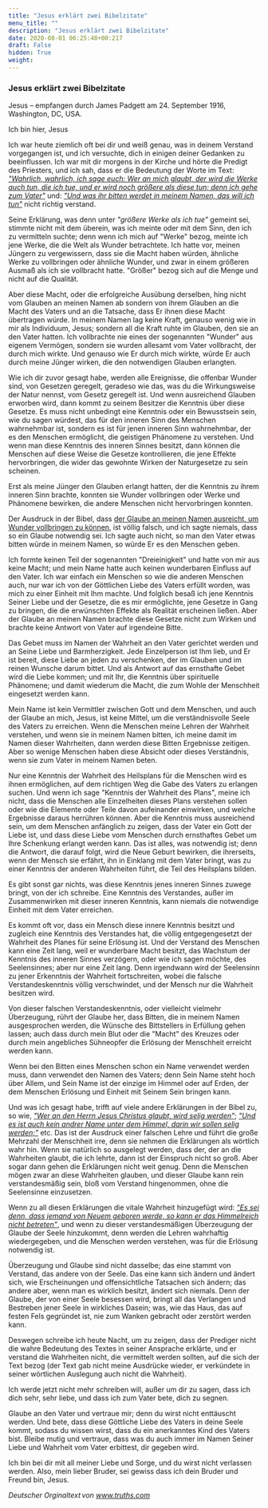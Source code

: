 ```yaml
---
title: "Jesus erklärt zwei Bibelzitate"
menu_title: ""
description: "Jesus erklärt zwei Bibelzitate"
date: 2020-08-01 06:25:48+00:217
draft: False
hidden: True
weight:
---
```

### Jesus erklärt zwei Bibelzitate

Jesus – empfangen durch James Padgett am 24. September 1916, Washington, DC, USA.

Ich bin hier, Jesus

Ich war heute ziemlich oft bei dir und weiß genau, was in deinem Verstand vorgegangen ist, und ich versuchte, dich in einigen deiner Gedanken zu beeinflussen. Ich war mit dir morgens in der Kirche und hörte die Predigt des Priesters, und ich sah, dass er die Bedeutung der Worte im Text: *["Wahrlich, wahrlich, ich sage euch: Wer an mich glaubt, der wird die Werke auch tun, die ich tue, und er wird noch größere als diese tun; denn ich gehe zum Vater"](https://www.schlachterbibel.de/de/bibel/johannes/14/12?hl=1#hl)* und: *["Und was ihr bitten werdet in meinem Namen, das will ich tun"](https://www.schlachterbibel.de/de/bibel/johannes/14/14?hl=1#hl)* nicht richtig verstand.

Seine Erklärung, was denn unter *"größere Werke als ich tue"* gemeint sei, stimmte nicht mit dem überein, was ich meinte oder mit dem Sinn, den ich zu vermitteln suchte; denn wenn ich mich auf "Werke" bezog, meinte ich jene Werke, die die Welt als Wunder betrachtete. Ich hatte vor, meinen Jüngern zu vergewissern, dass sie die Macht haben würden, ähnliche Werke zu vollbringen oder ähnliche Wunder, und zwar in einem größeren Ausmaß als ich sie vollbracht hatte. "Größer" bezog sich auf die Menge und nicht auf die Qualität.

Aber diese Macht, oder die erfolgreiche Ausübung derselben, hing nicht vom Glauben an meinen Namen ab sondern von ihrem Glauben an die Macht des Vaters und an die Tatsache, dass Er ihnen diese Macht übertragen würde. In meinem Namen lag keine Kraft, genauso wenig wie in mir als Individuum, Jesus; sondern all die Kraft ruhte im Glauben, den sie an den Vater hatten. Ich vollbrachte nie eines der sogenannten "Wunder" aus eigenem Vermögen, sondern sie wurden allesamt vom Vater vollbracht, der durch mich wirkte. Und genauso wie Er durch mich wirkte, würde Er auch durch meine Jünger wirken, die den notwendigen Glauben erlangten.

Wie ich dir zuvor gesagt habe, werden alle Ereignisse, die offenbar Wunder sind, von Gesetzen geregelt, geradeso wie das, was du die Wirkungsweise der Natur nennst, vom Gesetz geregelt ist. Und wenn ausreichend Glauben erworben wird, dann kommt zu seinem Besitzer die Kenntnis über diese Gesetze. Es muss nicht unbedingt eine Kenntnis oder ein Bewusstsein sein, wie du sagen würdest, das für den inneren Sinn des Menschen wahrnehmbar ist, sondern es ist für jenen inneren Sinn wahrnehmbar, der es den Menschen ermöglicht, die geistigen Phänomene zu verstehen. Und wenn man diese Kenntnis des inneren Sinnes besitzt, dann können die Menschen auf diese Weise die Gesetze kontrollieren, die jene Effekte hervorbringen, die wider das gewohnte Wirken der Naturgesetze zu sein scheinen.

Erst als meine Jünger den Glauben erlangt hatten, der die Kenntnis zu ihrem inneren Sinn brachte, konnten sie Wunder vollbringen oder Werke und Phänomene bewirken, die andere Menschen nicht hervorbringen konnten.

Der Ausdruck in der Bibel, dass [der Glaube an meinen Namen ausreicht, um Wunder vollbringen zu können](https://www.schlachterbibel.de/de/bibel/johannes/14/13?hl=1#hl), ist völlig falsch, und ich sagte niemals, dass so ein Glaube notwendig sei. Ich sagte auch nicht, so man den Vater etwas bitten würde in meinem Namen, so würde Er es den Menschen geben.

Ich formte keinen Teil der sogenannten "Dreieinigkeit" und hatte von mir aus keine Macht; und mein Name hatte auch keinen wunderbaren Einfluss auf den Vater. Ich war einfach ein Menschen so wie die anderen Menschen auch, nur war ich von der Göttlichen Liebe des Vaters erfüllt worden, was mich zu einer Einheit mit Ihm machte. Und folglich besaß ich jene Kenntnis Seiner Liebe und der Gesetze, die es mir ermöglichte, jene Gesetze in Gang zu bringen, die die erwünschten Effekte als Realität erscheinen ließen. Aber der Glaube an meinen Namen brachte diese Gesetze nicht zum Wirken und brachte keine Antwort von Vater auf irgendeine Bitte.

Das Gebet muss im Namen der Wahrheit an den Vater gerichtet werden und an Seine Liebe und Barmherzigkeit. Jede Einzelperson ist Ihm lieb, und Er ist bereit, diese Liebe an jeden zu verschenken, der im Glauben und im reinen Wunsche darum bittet. Und als Antwort auf das ernsthafte Gebet wird die Liebe kommen; und mit Ihr, die Kenntnis über spirituelle Phänomene; und damit wiederum die Macht, die zum Wohle der Menschheit eingesetzt werden kann.

Mein Name ist kein Vermittler zwischen Gott und dem Menschen, und auch der Glaube an mich, Jesus, ist keine Mittel, um die verständnisvolle Seele des Vaters zu erreichen. Wenn die Menschen meine Lehren der Wahrheit verstehen, und wenn sie in meinem Namen bitten, ich meine damit im Namen dieser Wahrheiten, dann werden diese Bitten Ergebnisse zeitigen. Aber so wenige Menschen haben diese Absicht oder dieses Verständnis, wenn sie zum Vater in meinem Namen beten.

Nur eine Kenntnis der Wahrheit des Heilsplans für die Menschen wird es ihnen ermöglichen, auf dem richtigen Weg die Gabe des Vaters zu erlangen suchen. Und wenn ich sage "Kenntnis der Wahrheit des Plans", meine ich nicht, dass die Menschen alle Einzelheiten dieses Plans verstehen sollen oder wie die Elemente oder Teile davon aufeinander einwirken, und welche Ergebnisse daraus herrühren können. Aber die Kenntnis muss ausreichend sein, um dem Menschen anfänglich zu zeigen, dass der Vater ein Gott der Liebe ist, und dass diese Liebe vom Menschen durch ernsthaftes Gebet um Ihre Schenkung erlangt werden kann. Das ist alles, was notwendig ist; denn die Antwort, die darauf folgt, wird die Neue Geburt bewirken, die ihrerseits, wenn der Mensch sie erfährt, ihn in Einklang mit dem Vater bringt, was zu einer Kenntnis der anderen Wahrheiten führt, die Teil des Heilsplans bilden.

Es gibt sonst gar nichts, was diese Kenntnis jenes inneren Sinnes zuwege bringt, von der ich schreibe. Eine Kenntnis des Verstandes, außer im Zusammenwirken mit dieser inneren Kenntnis, kann niemals die notwendige Einheit mit dem Vater erreichen.

Es kommt oft vor, dass ein Mensch diese innere Kenntnis besitzt und zugleich eine Kenntnis des Verstandes hat, die völlig entgegengesetzt der Wahrheit des Planes für seine Erlösung ist. Und der Verstand des Menschen kann eine Zeit lang, weil er wunderbare Macht besitzt, das Wachstum der Kenntnis des inneren Sinnes verzögern, oder wie ich sagen möchte, des Seelensinnes; aber nur eine Zeit lang. Denn irgendwann wird der Seelensinn zu jener Erkenntnis der Wahrheit fortschreiten, wobei die falsche Verstandeskenntnis völlig verschwindet, und der Mensch nur die Wahrheit besitzen wird.

Von dieser falschen Verstandeskenntnis, oder vielleicht vielmehr Überzeugung, rührt der Glaube her, dass Bitten, die in meinem Namen ausgesprochen werden, die Wünsche des Bittstellers in Erfüllung gehen lassen; auch dass durch mein Blut oder die "Macht" des Kreuzes oder durch mein angebliches Sühneopfer die Erlösung der Menschheit erreicht werden kann.

Wenn bei den Bitten eines Menschen schon ein Name verwendet werden muss, dann verwendet den Namen des Vaters; denn Sein Name steht hoch über Allem, und Sein Name ist der einzige im Himmel oder auf Erden, der dem Menschen Erlösung und Einheit mit Seinem Sein bringen kann.

Und was ich gesagt habe, trifft auf viele andere Erklärungen in der Bibel zu, so wie, *["Wer an den Herrn Jesus Christus glaubt, wird selig werden"](https://www.die-bibel.de/bibeln/online-bibeln/lesen/LU17/ACT.16/Apostelgeschichte-16)*; *["Und es ist auch kein andrer Name unter dem Himmel, darin wir sollen selig werden;"](https://www.die-bibel.de/bibeln/online-bibeln/lesen/LU17/ACT.4/Apostelgeschichte-4)* etc. Das ist der Ausdruck einer falschen Lehre und führt die große Mehrzahl der Menschheit irre, denn sie nehmen die Erklärungen als wörtlich wahr hin. Wenn sie natürlich so ausgelegt werden, dass der, der an die Wahrheiten glaubt, die ich lehrte, dann ist der Einspruch nicht so groß. Aber sogar dann gehen die Erklärungen nicht weit genug. Denn die Menschen mögen zwar an diese Wahrheiten glauben, und dieser Glaube kann rein verstandesmäßig sein, bloß vom Verstand hingenommen, ohne die Seelensinne einzusetzen.

Wenn zu all diesen Erklärungen die vitale Wahrheit hinzugefügt wird: *["Es sei denn, dass jemand von Neuem geboren werde, so kann er das Himmelreich nicht betreten"](https://www.die-bibel.de/bibeln/online-bibeln/lesen/LU17/JHN.3/Johannes-3)*, und wenn zu dieser verstandesmäßigen Überzeugung der Glaube der Seele hinzukommt, denn werden die Lehren wahrhaftig wiedergegeben, und die Menschen werden verstehen, was für die Erlösung notwendig ist.

Überzeugung und Glaube sind nicht dasselbe; das eine stammt von Verstand, das andere von der Seele. Das eine kann sich ändern und ändert sich, wie Erscheinungen und offensichtliche Tatsachen sich ändern; das andere aber, wenn man es wirklich besitzt, ändert sich niemals. Denn der Glaube, der von einer Seele besessen wird, bringt all das Verlangen und Bestreben jener Seele in wirkliches Dasein; was, wie das Haus, das auf festen Fels gegründet ist, nie zum Wanken gebracht oder zerstört werden kann.

Deswegen schreibe ich heute Nacht, um zu zeigen, dass der Prediger nicht die wahre Bedeutung des Textes in seiner Ansprache erklärte, und er verstand die Wahrheiten nicht, die vermittelt werden sollten, auf die sich der Text bezog (der Text gab nicht meine Ausdrücke wieder, er verkündete in seiner wörtlichen Auslegung auch nicht die Wahrheit).

Ich werde jetzt nicht mehr schreiben will, außer um dir zu sagen, dass ich dich sehr, sehr liebe, und dass ich zum Vater bete, dich zu segnen.

Glaube an den Vater und vertraue mir; denn du wirst nicht enttäuscht werden. Und bete, dass diese Göttliche Liebe des Vaters in deine Seele kommt, sodass du wissen wirst, dass du ein anerkanntes Kind des Vaters bist. Bleibe mutig und vertraue, dass was du auch immer im Namen Seiner Liebe und Wahrheit vom Vater erbittest, dir gegeben wird.

Ich bin bei dir mit all meiner Liebe und Sorge, und du wirst nicht verlassen werden. Also, mein lieber Bruder, sei gewiss dass ich dein Bruder und Freund bin, Jesus.

*Deutscher Orginaltext von www.truths.com*

